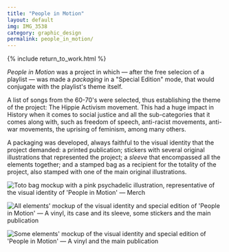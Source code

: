 ```yaml
---
title: "People in Motion"
layout: default
img: IMG_3538
category: graphic_design
permalink: people_in_motion/
---
```

        
{% include return_to_work.html %}
        
*People in Motion* was a project in which — after the free selecion of a playlist — was made a *packaging* in a "Special Edition" mode, that would conjugate with the playlist's theme itself.

A list of songs from the 60-70's were selected, thus establishing the theme of the project: The Hippie Activism movement. This had a huge impact in History when it comes to social justice and all the sub-categories that it comes along with, such as freedom of speech, anti-racist movements, anti-war movements, the uprising of feminism, among many others.

A packaging was developed, always faithful to the visual identity that the project demanded: a printed publication; stickers with several original illustrations that represented the project; a *sleeve* that encompassed all the elements together; and a stamped bag as a recipient for the totality of the project, also stamped with one of the main original illustrations.


![Toto bag mockup with a pink psychadelic illustration, representative of the visual identity of 'People in Motion' — Merch]({{site.baseurl}}/assets/images/IMG_3538.png "People in Motion merch — toto bag")

![All elements' mockup of the visual identity and special edition of 'People in Motion' — A vinyl, its case and its sleeve, some stickers and the main publication]({{site.baseurl}}/assets/images/IMG_3558.png "People in Motion — Special Edition content")

![Some elements' mockup of the visual identity and special edition of 'People in Motion' — A vinyl and the main publication]({{site.baseurl}}/assets/images/IMG_3567.png "People in Motion — Vinyl & Publication")
